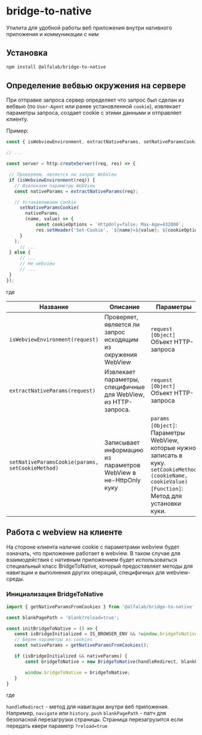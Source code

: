 # bridge-to-native
Утилита для удобной работы веб приложения внутри нативного приложения и коммуникации с ним

## Установка

```bash
npm install @alfalab/bridge-to-native
```

## Определение вебвью окружения на сервере

При отправке запроса сервер определяет что запрос был сделан из вебвью (по `User-Agent` или ранее установленной `cookie`), извлекает параметры запроса, создает cookie с этими данными и отправляет клиенту.

Пример:

 ```js
const { isWebviewEnvironment, extractNativeParams, setNativeParamsCookie } = require('@alfalab/bridge-to-native');

// ...

const server = http.createServer((req, res) => {

  // Проверяем, является ли запрос WebView
  if (isWebviewEnvironment(req)) {
    // Извлекаем параметры WebView
    const nativeParams = extractNativeParams(req);

    // Устанавливаем cookie
      setNativeParamsCookie(
        nativeParams,
        (name, value) => {
            const cookieOptions = `HttpOnly=false; Max-Age=432000`;
            res.setHeader('Set-Cookie', `${name}=${value}; ${cookieOptions}; Path=/`);
      }
    );
      // ...
  } else {
      // ...
      // Не webview
      // ...
  }
});
```
где

| Название      | Описание                                                        | Параметры                                                                                                                                               | Результат                                                                                                                                                 |
|---------------|-----------------------------------------------------------------|---------------------------------------------------------------------------------------------------------------------------------------------------------|-----------------------------------------------------------------------------------------------------------------------------------------------------------|
|`isWebviewEnvironment(request)`    | Проверяет, является ли запрос исходящим из окружения WebView    | `request [Object]` Объект HTTP-запроса                                                                                                                  | `true` или `false`                                                                                                                                        |
| `extractNativeParams(request)`     | Извлекает параметры, специфичные для WebView, из HTTP-запроса. | `request [Object]` Объект HTTP-запроса                                                                                                                  | объект с извлеченными параметрами WebView (`theme`,  `appVersion`, `iosAppId`, `isWebview`,`title`,`withoutLayout`,`originalWebviewParams`, `nextPageId`) |
| `setNativeParamsCookie(params, setCookieMethod)` | Записывает информацию из параметров WebView в не-HttpOnly куку   | `params [Object]`: Параметры WebView, которые нужно записать в куку.  `setCookieMethod (cookieName, cookieValue) [Function]`: Метод для установки куки. | `void`                                                                                                                                                    |


## Работа с webview  на клиенте

На стороне клиента наличие cookie с параметрами webview будет означать, что приложение работает в webview. В таком случае для взаимодействия с нативным приложением будет использоваться специальный класс BridgeToNative, который предоставляет методы для навигации и выполнения других операций, специфичных для webview-среды.

### Инициализация BridgeToNative

 ```js
import { getNativeParamsFromCookies } from '@alfalab/bridge-to-native';

const blankPagePath = 'blank?reload=true';

const initBridgeToNative = () => {
    const isBridgeInitialized = IS_BROWSER_ENV && !window.bridgeToNative;
    // Берем параметры из cookies
    const nativeParams = getNativeParamsFromCookies();

    if (isBridgeInitialized && nativeParams) {
        const bridgeToNative = new BridgeToNative(handleRedirect, blankPagePath, nativeParams);

        window.bridgeToNative = bridgeToNative;
    }
}

```
 где

`handleRedirect` - метод для навигации внутри веб приложения. Например, `navigate` или `history.push`
`blankPagePath` -  патч для безопасной перезагрузки страницы. Страница перезагрузится если передать квери параметр `?reload=true`

